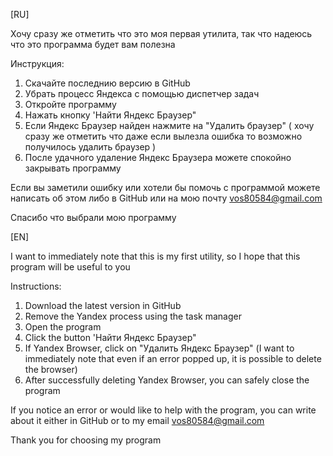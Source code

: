 [RU]

Хочу сразу же отметить что это моя первая утилита, так что надеюсь что это программа будет вам полезна

Инструкция:
1. Скачайте последнию версию в GitHub
2. Убрать процесс Яндекса с помощью диспетчер задач
3. Откройте программу
4. Нажать кнопку 'Найти Яндекс Браузер"
5. Если Яндекс Браузер найден нажмите на "Удалить браузер" ( хочу сразу же отметить что даже если вылезла ошибка то возможно получилось удалить браузер )
6. После удачного удаление Яндекс Браузера можете спокойно закрывать программу

Если вы заметили ошибку или хотели бы помочь с программой можете написать об этом либо в GitHub или на мою почту vos80584@gmail.com

Спасибо что выбрали мою программу

[EN]

I want to immediately note that this is my first utility, so I hope that this program will be useful to you

Instructions:
1. Download the latest version in GitHub
2. Remove the Yandex process using the task manager
3. Open the program
4. Click the button 'Найти Яндекс Браузер"
5. If Yandex Browser, click on "Удалить Яндекс Браузер" (I want to immediately note that even if an error popped up, it is possible to delete the browser)
6. After successfully deleting Yandex Browser, you can safely close the program

If you notice an error or would like to help with the program, you can write about it either in GitHub or to my email vos80584@gmail.com

Thank you for choosing my program
